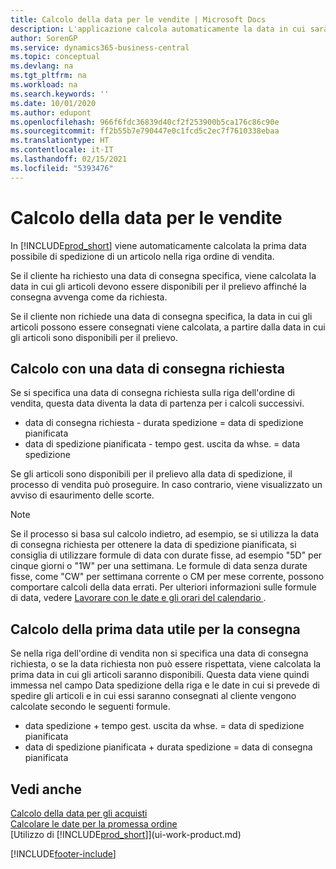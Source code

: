 ```yaml
---
title: Calcolo della data per le vendite | Microsoft Docs
description: L'applicazione calcola automaticamente la data in cui sarà necessario ordinare un articolo da avere in magazzino in una determinata data. Questa è la data in cui si può prevedere che gli articoli ordinati in una data particolare possano essere disponibili per il prelievo.
author: SorenGP
ms.service: dynamics365-business-central
ms.topic: conceptual
ms.devlang: na
ms.tgt_pltfrm: na
ms.workload: na
ms.search.keywords: ''
ms.date: 10/01/2020
ms.author: edupont
ms.openlocfilehash: 966f6fdc36839d40cf2f253900b5ca176c86c90e
ms.sourcegitcommit: ff2b55b7e790447e0c1fcd5c2ec7f7610338ebaa
ms.translationtype: HT
ms.contentlocale: it-IT
ms.lasthandoff: 02/15/2021
ms.locfileid: "5393476"
---
```

# <a name="date-calculation-for-sales"></a>Calcolo della data per le vendite
In [!INCLUDE[prod_short](includes/prod_short.md)] viene automaticamente calcolata la prima data possibile di spedizione di un articolo nella riga ordine di vendita.

Se il cliente ha richiesto una data di consegna specifica, viene calcolata la data in cui gli articoli devono essere disponibili per il prelievo affinché la consegna avvenga come da richiesta.

Se il cliente non richiede una data di consegna specifica, la data in cui gli articoli possono essere consegnati viene calcolata, a partire dalla data in cui gli articoli sono disponibili per il prelievo.

## <a name="calculating-a-requested-delivery-date"></a>Calcolo con una data di consegna richiesta
Se si specifica una data di consegna richiesta sulla riga dell'ordine di vendita, questa data diventa la data di partenza per i calcoli successivi.

- data di consegna richiesta - durata spedizione = data di spedizione pianificata
- data di spedizione pianificata - tempo gest. uscita da whse. = data spedizione

Se gli articoli sono disponibili per il prelievo alla data di spedizione, il processo di vendita può proseguire. In caso contrario, viene visualizzato un avviso di esaurimento delle scorte.

> [!Note]
> Se il processo si basa sul calcolo indietro, ad esempio, se si utilizza la data di consegna richiesta per ottenere la data di spedizione pianificata, si consiglia di utilizzare formule di data con durate fisse, ad esempio "5D" per cinque giorni o "1W" per una settimana. Le formule di data senza durate fisse, come "CW" per settimana corrente o CM per mese corrente, possono comportare calcoli della data errati. Per ulteriori informazioni sulle formule di data, vedere [Lavorare con le date e gli orari del calendario ](ui-enter-date-ranges.md).

## <a name="calculating-the-earliest-possible-delivery-date"></a>Calcolo della prima data utile per la consegna
Se nella riga dell'ordine di vendita non si specifica una data di consegna richiesta, o se la data richiesta non può essere rispettata, viene calcolata la prima data in cui gli articoli saranno disponibili. Questa data viene quindi immessa nel campo Data spedizione della riga e le date in cui si prevede di spedire gli articoli e in cui essi saranno consegnati al cliente vengono calcolate secondo le seguenti formule.

- data spedizione + tempo gest. uscita da whse. = data di spedizione pianificata
- data di spedizione pianificata + durata spedizione = data di consegna pianificata


## <a name="see-also"></a>Vedi anche  
 [Calcolo della data per gli acquisti](purchasing-date-calculation-for-purchases.md)   
 [Calcolare le date per la promessa ordine](sales-how-to-calculate-order-promising-dates.md)  
 [Utilizzo di [!INCLUDE[prod_short](includes/prod_short.md)]](ui-work-product.md)


[!INCLUDE[footer-include](includes/footer-banner.md)]